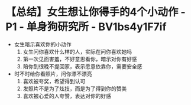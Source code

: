# 【总结】女生想让你得手的4个小动作 - P1 - 单身狗研究所 - BV1bs4y1F7if

-   女生暗示喜欢你的小动作
    1.  女生问你喜欢什么样的人，实际在问你喜欢她吗
    2.  第一次见面害羞，不好意思看你，暗示对你有好感
    3.  陪你到很晚不提回家，表示愿意依靠你，需要安全感
-   时不时给你看照片，问你漂不漂亮
    1.  喜欢被夸奖，希望得到认可
    2.  发照片不是为了炫技，而是为了得到你的赞美
    3.  喜欢被心爱的人夸赞，表达对你的好感